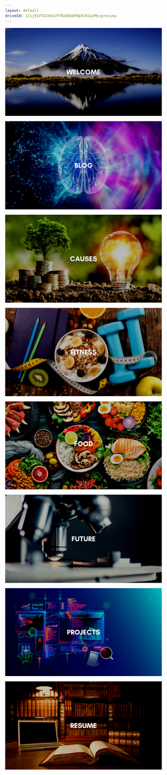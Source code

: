 ```yaml
---
layout: default
driveId: 1lxj91VTGCbmIsP7Re86GWfWpXlR2a2Me/preview
---
```

[![blog](assets/images/welcome.png)](index.html)

[![blog](assets/images/blog.png)](blog.html)

[![Community](assets/images/causes.png)](causes.html)

[![Fitness](assets/images/fitness.png)](fitness.html)

[![Food](assets/images/food.png)](food.html)

[![Future](assets/images/future.png)](future.html)

[![Projects](assets/images/projects.png)](projects.html)

[![Resume](assets/images/resume.png)](resume.html)








